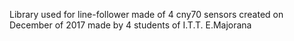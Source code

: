 Library used for line-follower made of 4 cny70 sensors created on December of 2017 made by 4 students of I.T.T. E.Majorana
